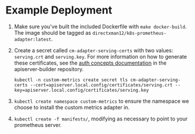 Example Deployment
==================

1. Make sure you've built the included Dockerfile with `make docker-build`. The image should be tagged as `directxman12/k8s-prometheus-adapter:latest`.
   
2. Create a secret called `cm-adapter-serving-certs` with two values:
   `serving.crt` and `serving.key`. For more information on how to
   generate these certificates, see the [auth concepts
   documentation](https://github.com/kubernetes-incubator/apiserver-builder/blob/master/docs/concepts/auth.md)
   in the apiserver-builder repository.

   `kubectl -n custom-metrics create secret tls cm-adapter-serving-certs --cert=apiserver.local.config/certificates/serving.crt --key=apiserver.local.config/certificates/serving.key`

3. `kubectl create namespace custom-metrics` to ensure the namespace we choose to install the custom metrics adapter in.

4. `kubectl create -f manifests/`, modifying as necessary to
   point to your prometheus server.
